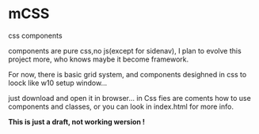 # mCSS
css components 

components are pure css,no js(except for sidenav), 
I plan to evolve this project more, 
who knows maybe it become framework.

For now, there is basic grid system, 
and components desighned in css to loock like w10 setup window...

just download and open it in browser...
in Css fies are coments how to use components and classes, 
or you can look in index.html for more info.

**This is just a draft, not working wersion !** 
